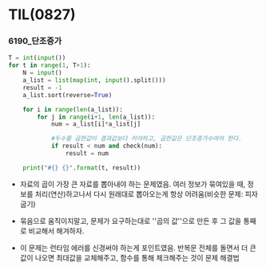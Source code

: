 # TIL(0827)

### 6190_단조증가

```python
T = int(input())
for t in range(1, T+1):
    N = input()
    a_list = list(map(int, input().split()))
    result = -1
    a_list.sort(reverse=True)

    for i in range(len(a_list)):
        for j in range(i+1, len(a_list)):
            num = a_list[i]*a_list[j]

            #두수를 곱한값이 결과값보다 커야하고, 곱한값은 단조증가수여야 한다.
            if result < num and check(num):
                result = num

    print("#{} {}".format(t, result))

```

- 자료의 곱이 가장 큰 자료를 뽑아내야 하는 문제였음. 여러 정보가 묶여있을 때, 정보를 처리(연산)하고나서 다시 원래대로 뽑아오는게 항상 어려움(비슷한 문제: 피자 굽기)
- 묶음으로 움직이지말고, 문제가 요구하는대로 ''곱의 값''으로 만든 후 그 값을 통째로 비교해서 해겨하자.

- 이 문제는 런타임 에러를 신경써야 하는게 포인트였음. 반복문 전체를 돌면서 더 큰 값이 나오면 최대값을 교체해주고, 함수를 통해 체크해주는 것이 문제 해결법